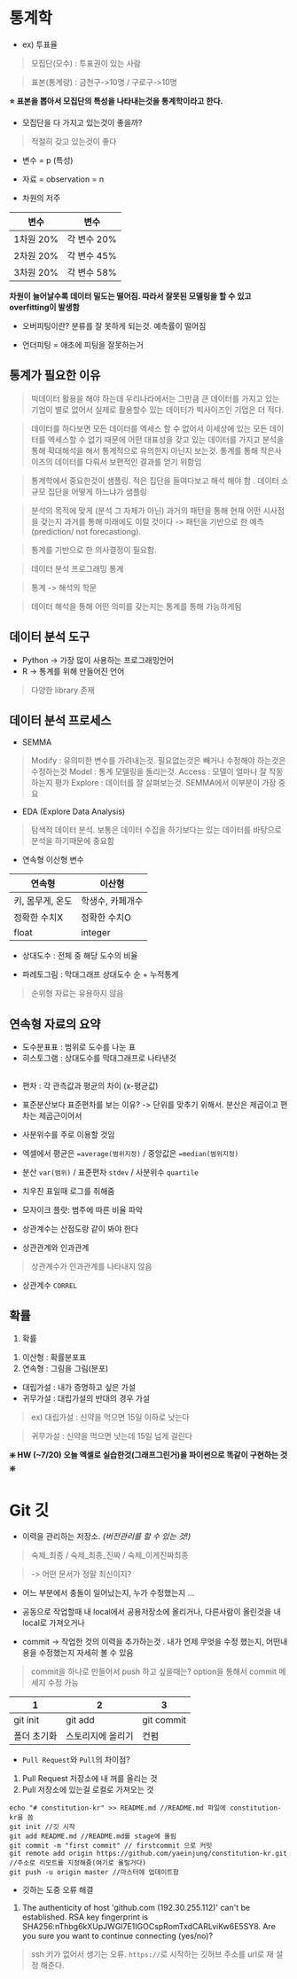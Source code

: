 # 통계학

* ex) 투표율
> 모집단(모수) : 투표권이 있는 사람

> 표본(통계량) : 금천구->10명 / 구로구->10명

**:star: 표본을 뽑아서 모집단의 특성을 나타내는것을 통계학이라고 한다.**


* 모집단을 다 가지고 있는것이 좋을까?
> 적절히 갖고 있는것이 좋다

* 변수  = p (특성)
* 자료 = observation = n

* 차원의 저주

변수 | 변수
---- | ----
1차원 20% | 각 변수 20%
2차원 20% | 각 변수 45%
3차원 20% | 각 변수 58%

**차원이 늘어날수록 데이터 밀도는 떨어짐. 따라서 잘못된 모델링을 할 수 있고 overfitting이 발생함**

* 오버피팅이란? 분류를 잘 못하게 되는것. 예측률이 떨어짐

* 언더피팅 = 애초에 피팅을 잘못하는거

## 통계가 필요한 이유
> 빅데이터 활용을 해야 하는데 우리나라에서는 그만큼 큰 데이터를 가지고 있는 기업이 별로 없어서 실제로 활용할수 있는 데이터가 빅사이즈인 기업은 더 적다. 

> 데이터를 하다보면 모든 데이터를 엑세스 할 수 없어서 이세상에 있는 모든 데이터를 엑세스할 수 없기 때문에 어떤 대표성을 갖고 있는 데이터를 가지고 분석을 통해 확대해석을 해서 통계적으로 유의한지 아닌지 보는것. 통계를 통해 작은사이즈의 데이터를 다뤄서 보편적인 결과를 얻기 위함임

> 통계학에서 중요한것이 샘플링. 적은 집단을 들여다보고 해석 해야 함 . 데이터 소규모 집단을 어떻게 하느냐가 샘플링

> 분석의 목적에 맞게 (분석 그 자체가 아닌) 과거의 패턴을 통해 현재 어떤 시사점을 갖는지 과거를 통해 미래에도 이럴 것이다 -> 패턴을 기반으로 한 예측(prediction/ not forecastiong).

> 통계를 기반으로 한 의사결정이 필요함. 

> 데이터 분석 프로그래밍 통계

> 통계 -> 해석의 학문

> 데이터 해석을 통해 어떤 의미를 갖는지는 통계를 통해 가능하게됨




## 데이터 분석 도구
* Python -> 가장 많이 사용하는 프로그래밍언어
* R -> 통계를 위해 만들어진 언어 
> 다양한 library 존재

## 데이터 분석 프로세스
* SEMMA 
> Modify : 유의미한 변수를 가려내는것. 필요없는것은 빼거나 수정해야 하는것은 수정하는것
> Model : 통계 모델링을 돌리는것. 
> Access : 모델이 얼마나 잘 작동하는지 평가
> Explore : 데이터를 잘 살펴보는것. SEMMA에서 이부분이 가장 중요

* EDA (Explore Data Analysis)
> 탐색적 데이터 분석. 
> 보통은 데이터 수집을 하기보다는 있는 데이터를 바탕으로 분석을 하기때문에 중요함

* 연속형 이산형 변수

연속형 | 이산형
----- | -----
키, 몸무게, 온도 | 학생수, 카페개수
정확한 수치X | 정확한 수치O
float | integer

* 상대도수 : 전체 중 해당 도수의 비율

* 파레토그림 : 막대그래프 상대도수 순 + 누적통계
> 순위형 자료는 유용하지 않음

## 연속형 자료의 요약
* 도수분표표 : 범위로 도수를 나눈 표
* 히스토그램 : 상대도수를 막대그래프로 나타낸것

##
* 편차 :  각 관측값과 평균의 차이 (x-평균값)
* 표준분산보다 표준편차를 보는 이유? -> 단위를 맞추기 위해서. 분산은 제곱이고 편차는 제곱근이어서 
* 사분위수를 주로 이용할 것임
* 엑셀에서 평균은 `=average(범위지정)` / 중앙값은 `=median(범위지정)`
* 분산 `var(범위)` / 표준편차 `stdev` / 사분위수 `quartile`
* 치우친 표일때 로그를 취해줌

* 모자이크 플랏: 범주에 따른 비율 파악
* 상관계수는 산점도랑 같이 봐야 한다

* 상관관계와 인과관계
> 상관계수가 인과관계를 나타내지 않음
* 상관계수 `CORREL`

## 확률
1. 확률
 1) 이산형 : 확률분포표 
 2) 연속형 : 그림을 그림(분포)
 

* 대립가설 : 내가 증명하고 싶은 가설
* 귀무가설 :  대립가설의 반대의 경우 가설
> ex) 대립가설 : 신약을 먹으면 15일 이하로 낫는다

> 귀무가설 : 신약을 먹으면 낫는데 15일 넘게 걸린다

**:sparkle: HW (~7/20) 오늘 엑셀로 실습한것(그래프그린거)을 파이썬으로 똑같이 구현하는 것 :sparkle:**
 
 
 
 # Git 깃
* 이력을 관리하는 저장소. _(버전관리를 할 수 있는 것!)_
> 숙제_최종 / 숙제_최종_진짜 / 숙제_이게진짜최종

> -> 어떤 문서가 정말 최신이지?

* 어느 부분에서 충돌이 일어났는지, 누가 수정했는지 ...

* 공동으로 작업할때 내 local에서 공용저장소에 올리거나, 다른사람이 올린것을 내 local로 가져오거나

* commit -> 작업한 것의 이력을 추가하는것 . 내가 언제 무엇을 수정 했는지, 어떤내용을 수정했는지 자세히 볼 수 있음
> commit을 하나로 만들어서 push 하고 싶을때는? option을 통해서 commit 메세지 수정 가능

1 | 2 | 3
-- | -- | --
git init | git add | git commit
폴더 초기화 | 스토리지에 올리기 | 컨펌

* `Pull Request`와  `Pull`의 차이점?
1. Pull Request 저장소에 내 꺼를 올리는 것
2. Pull 저장소에 있는걸 로컬로 가져오는 것


````
echo "# constitution-kr" >> README.md //README.md 파일에 constitution-kr을 씀
git init //깃 시작
git add README.md //README.md를 stage에 올림 
git commit -m "first commit" // firstcommit 으로 커밋
git remote add origin https://github.com/yaeinjung/constitution-kr.git //주소로 리모트를 지정해줌(여기로 올릴거다)
git push -u origin master //마스터에 업데이트함
````


* 깃하는 도중 오류 해결
1. The authenticity of host 'github.com (192.30.255.112)' can't be established. RSA key fingerprint is SHA256:nThbg6kXUpJWGl7E1IGOCspRomTxdCARLviKw6E5SY8. Are you sure you want to continue connecting (yes/no)?
> ssh 키가 없어서 생기는 오류. `https://`로 시작하는 깃허브 주소를 url로 재 설정 해준다.












